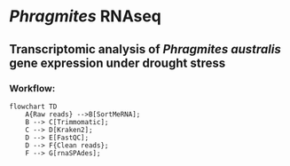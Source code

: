 # _Phragmites_ RNAseq
## Transcriptomic analysis of _Phragmites australis_ gene expression under drought stress

### Workflow:

```mermaid
flowchart TD
    A{Raw reads} -->B[SortMeRNA];
    B --> C[Trimmomatic];
    C --> D[Kraken2];
    D --> E[FastQC];
    D --> F{Clean reads};
    F --> G[rnaSPAdes];
```

